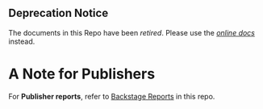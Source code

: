 ## Deprecation Notice ## 

The documents in this Repo have been *retired*. Please use the [*online docs*](https://developers.taboola.com/backstage-api/reference) instead.

# A Note for Publishers

For **Publisher reports**, refer to [Backstage Reports](https://github.com/taboola/Backstage-API/blob/master/Backstage%20API%20-%20Reports.pdf) in this repo.

